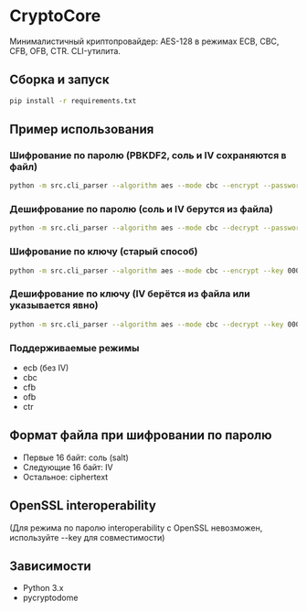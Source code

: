 # CryptoCore
Минималистичный криптопровайдер: AES-128 в режимах ECB, CBC, CFB, OFB, CTR. CLI-утилита.

## Сборка и запуск

```bash
pip install -r requirements.txt
```

## Пример использования

### Шифрование по паролю (PBKDF2, соль и IV сохраняются в файл)
```bash
python -m src.cli_parser --algorithm aes --mode cbc --encrypt --password 1234 --input plain.txt --output cipher.bin
```

### Дешифрование по паролю (соль и IV берутся из файла)
```bash
python -m src.cli_parser --algorithm aes --mode cbc --decrypt --password 1234 --input cipher.bin --output decrypted.txt
```

### Шифрование по ключу (старый способ)
```bash
python -m src.cli_parser --algorithm aes --mode cbc --encrypt --key 000102030405060708090a0b0c0d0e0f --input plain.txt --output cipher.bin
```

### Дешифрование по ключу (IV берётся из файла или указывается явно)
```bash
python -m src.cli_parser --algorithm aes --mode cbc --decrypt --key 000102030405060708090a0b0c0d0e0f --input cipher.bin --output decrypted.txt
```

### Поддерживаемые режимы
- ecb (без IV)
- cbc
- cfb
- ofb
- ctr

## Формат файла при шифровании по паролю
- Первые 16 байт: соль (salt)
- Следующие 16 байт: IV
- Остальное: ciphertext

## OpenSSL interoperability

(Для режима по паролю interoperability с OpenSSL невозможен, используйте --key для совместимости)

## Зависимости
- Python 3.x
- pycryptodome
